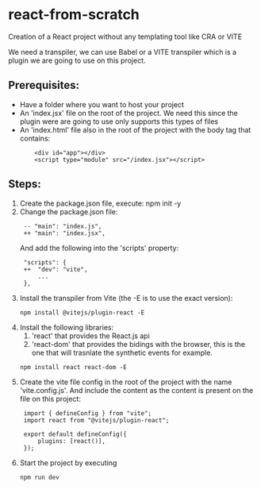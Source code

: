 # react-from-scratch
Creation of a React project without any templating tool like CRA or VITE

We need a transpiler, we can use Babel or a VITE transpiler which is a plugin we are going to use on this project.

## Prerequisites:
- Have a folder where you want to host your project
- An 'index.jsx' file on the root of the project. We need this since the plugin were are going to use only supports this types of files
- An 'index.html' file also in the root of the project with the body tag that contains: 
    ```
        <div id="app"></div>
        <script type="module" src="/index.jsx"></script>
    ```
## Steps:
1. Create the package.json file, execute: npm init -y
2. Change the package.json file:
   ```
    -- "main": "index.js",
    ++ "main": "index.jsx",
   ```
   And add the following into the 'scripts' property:
   ```
    "scripts": {
    ++  "dev": "vite",
        ...
    },
   ```   
3. Install the transpiler from Vite (the -E is to use the exact version): 
   ```
   npm install @vitejs/plugin-react -E
   ```
4. Install the following libraries:
   1. 'react' that provides the React.js api
   2. 'react-dom' that provides the bidings with the browser, this is the one that will trasnlate the synthetic events for example.
   ```
   npm install react react-dom -E
   ```
5. Create the vite file config in the root of the project with the name 'vite.config.js'. And include the content as the content is present on the file on this project:
   ```
    import { defineConfig } from "vite";
    import react from "@vitejs/plugin-react";

    export default defineConfig({
        plugins: [react()],
    });
   ```
6. Start the project by executing
   ```
   npm run dev
   ```